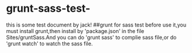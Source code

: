 # grunt-sass-test-
this is some test document by jack!
##grunt for sass test
before use it,you must install grunt,then install by 'package.json' in the file Sites/gruntSass.And you can do 'grunt sass' to complie sass file,or do 'grunt watch' to watch the sass file.
